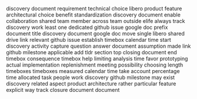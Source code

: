 discovery document requirement technical choice libero product feature architectural choice benefit standardization discovery document enable collaboration shared team member across team outside elife always track discovery work least one dedicated github issue google doc prefix document title discovery document google doc move single libero shared drive link relevant github issue establish timebox calendar time start discovery activity capture question answer document assumption made link github milestone applicable add tldr section top closing document end timebox consequence timebox help limiting analysis time favor prototyping actual implementation replenishment meeting possibility choosing length timeboxes timeboxes measured calendar time take account percentage time allocated task people work discovery github milestone may exist discovery related aspect product architecture rather particular feature explicit way track closure document document